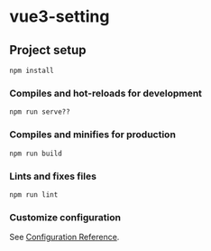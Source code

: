 # vue3-setting

## Project setup
```
npm install
```

### Compiles and hot-reloads for development
```
npm run serve??
```

### Compiles and minifies for production
```
npm run build
```

### Lints and fixes files
```
npm run lint
```

### Customize configuration
See [Configuration Reference](https://cli.vuejs.org/config/).

